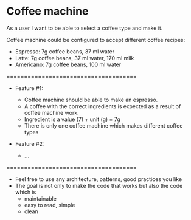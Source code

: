 # Coffee machine

As a user I want to be able to select a coffee type and make it.

Coffee machine could be configured to accept different coffee recipes:
- Espresso: 7g coffee beans, 37 ml water
- Latte: 7g coffee beans, 37 ml water, 170 ml milk
- Americano: 7g coffee beans, 100 ml water

=====================================

- Feature #1: 
  - Coffee machine should be able to make an espresso. 
  - A coffee with the correct ingredients is expected as a result of coffee machine work.
  - Ingredient is a value (7) + unit (g) = 7g
  - There is only one coffee machine which makes different coffee types

- Feature #2:
  - ...

=====================================
- Feel free to use any architecture, patterns, good practices you like
- The goal is not only to make the code that works but also the code which is 
  - maintainable
  - easy to read, simple
  - clean
